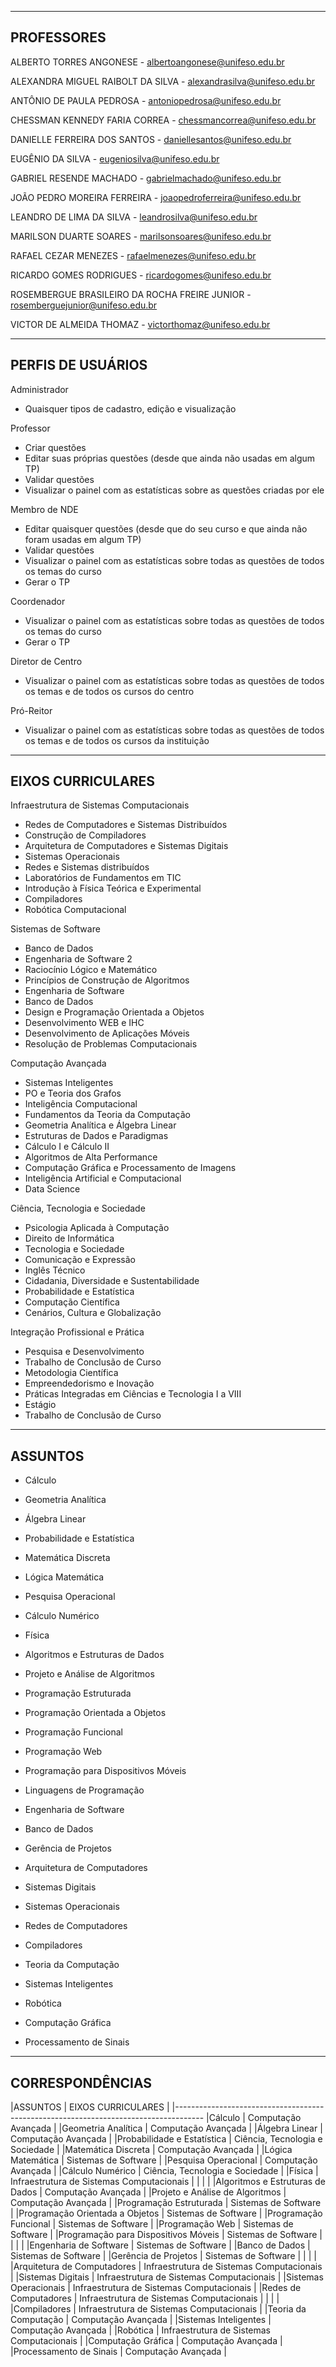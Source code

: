 -----------
PROFESSORES
-----------

ALBERTO TORRES ANGONESE                       - albertoangonese@unifeso.edu.br

ALEXANDRA MIGUEL RAIBOLT DA SILVA             - alexandrasilva@unifeso.edu.br

ANTÔNIO DE PAULA PEDROSA                      - antoniopedrosa@unifeso.edu.br

CHESSMAN KENNEDY FARIA CORREA                 - chessmancorrea@unifeso.edu.br

DANIELLE FERREIRA DOS SANTOS                  - daniellesantos@unifeso.edu.br

EUGÊNIO DA SILVA                              - eugeniosilva@unifeso.edu.br

GABRIEL RESENDE MACHADO                       - gabrielmachado@unifeso.edu.br

JOÃO PEDRO MOREIRA FERREIRA                   - joaopedroferreira@unifeso.edu.br

LEANDRO DE LIMA DA SILVA                      - leandrosilva@unifeso.edu.br

MARILSON DUARTE SOARES                        - marilsonsoares@unifeso.edu.br

RAFAEL CEZAR MENEZES                          - rafaelmenezes@unifeso.edu.br

RICARDO GOMES RODRIGUES                       - ricardogomes@unifeso.edu.br

ROSEMBERGUE BRASILEIRO DA ROCHA FREIRE JUNIOR - rosemberguejunior@unifeso.edu.br

VICTOR DE ALMEIDA THOMAZ                      - victorthomaz@unifeso.edu.br


------------------
PERFIS DE USUÁRIOS
------------------

Administrador
  - Quaisquer tipos de cadastro, edição e visualização

Professor
  - Criar questões
  - Editar suas próprias questões (desde que ainda não usadas em algum TP)
  - Validar questões
  - Visualizar o painel com as estatísticas sobre as questões criadas por ele

Membro de NDE
  - Editar quaisquer questões (desde que do seu curso e que ainda não foram usadas em algum TP)
  - Validar questões
  - Visualizar o painel com as estatísticas sobre todas as questões de todos os temas do curso
  - Gerar o TP

Coordenador
  - Visualizar o painel com as estatísticas sobre todas as questões de todos os temas do curso
  - Gerar o TP

Diretor de Centro
  - Visualizar o painel com as estatísticas sobre todas as questões de todos os temas e de todos os cursos do centro

Pró-Reitor
  - Visualizar o painel com as estatísticas sobre todas as questões de todos os temas e de todos os cursos da instituição


------------------
EIXOS CURRICULARES
------------------

Infraestrutura de Sistemas Computacionais
- Redes de Computadores e Sistemas Distribuídos
- Construção de Compiladores
- Arquitetura de Computadores e Sistemas Digitais
- Sistemas Operacionais
- Redes e Sistemas distribuídos
- Laboratórios de Fundamentos em TIC
- Introdução à Física Teórica e Experimental
- Compiladores
- Robótica Computacional

Sistemas de Software
- Banco de Dados
- Engenharia de Software 2
- Raciocínio Lógico e Matemático
- Princípios de Construção de Algoritmos
- Engenharia de Software
- Banco de Dados
- Design e Programação Orientada a Objetos
- Desenvolvimento WEB e IHC
- Desenvolvimento de Aplicações Móveis
- Resolução de Problemas Computacionais

Computação Avançada
- Sistemas Inteligentes
- PO e Teoria dos Grafos
- Inteligência Computacional
- Fundamentos da Teoria da Computação
- Geometria Analítica e Álgebra Linear
- Estruturas de Dados e Paradigmas
- Cálculo I e Cálculo II
- Algoritmos de Alta Performance
- Computação Gráfica e Processamento de Imagens
- Inteligência Artificial e Computacional
- Data Science

Ciência, Tecnologia e Sociedade
- Psicologia Aplicada à Computação
- Direito de Informática
- Tecnologia e Sociedade
- Comunicação e Expressão
- Inglês Técnico
- Cidadania, Diversidade e Sustentabilidade
- Probabilidade e Estatística
- Computação Científica
- Cenários, Cultura e Globalização

Integração Profissional e Prática
- Pesquisa e Desenvolvimento
- Trabalho de Conclusão de Curso
- Metodologia Científica
- Empreendedorismo e Inovação
- Práticas Integradas em Ciências e Tecnologia I a VIII
- Estágio
- Trabalho de Conclusão de Curso


--------
ASSUNTOS
--------

- Cálculo
- Geometria Analítica
- Álgebra Linear
- Probabilidade e Estatística
- Matemática Discreta
- Lógica Matemática
- Pesquisa Operacional
- Cálculo Numérico
- Física

- Algoritmos e Estruturas de Dados
- Projeto e Análise de Algoritmos
- Programação Estruturada
- Programação Orientada a Objetos
- Programação Funcional
- Programação Web
- Programação para Dispositivos Móveis
- Linguagens de Programação

- Engenharia de Software
- Banco de Dados
- Gerência de Projetos

- Arquitetura de Computadores
- Sistemas Digitais
- Sistemas Operacionais
- Redes de Computadores

- Compiladores
- Teoria da Computação
- Sistemas Inteligentes
- Robótica
- Computação Gráfica
- Processamento de Sinais


----------------
CORRESPONDÊNCIAS
----------------

|ASSUNTOS                                | EIXOS CURRICULARES                        |
|-------------------------------------------------------------------------------------
|Cálculo                                 | Computação Avançada                       |
|Geometria Analítica                     | Computação Avançada                       |
|Álgebra Linear                          | Computação Avançada                       |
|Probabilidade e Estatística             | Ciência, Tecnologia e Sociedade           |
|Matemática Discreta                     | Computação Avançada                       |
|Lógica Matemática                       | Sistemas de Software                      |
|Pesquisa Operacional                    | Computação Avançada                       |
|Cálculo Numérico                        | Ciência, Tecnologia e Sociedade           |
|Física                                  | Infraestrutura de Sistemas Computacionais |
|                                        |                                           |
|Algoritmos e Estruturas de Dados        | Computação Avançada                       |
|Projeto e Análise de Algoritmos         | Computação Avançada                       |
|Programação Estruturada                 | Sistemas de Software                      |
|Programação Orientada a Objetos         | Sistemas de Software                      |
|Programação Funcional                   | Sistemas de Software                      |
|Programação Web                         | Sistemas de Software                      |
|Programação para Dispositivos Móveis    | Sistemas de Software                      |
|                                        |                                           |
|Engenharia de Software                  | Sistemas de Software                      |
|Banco de Dados                          | Sistemas de Software                      |
|Gerência de Projetos                    | Sistemas de Software                      |
|                                        |                                           |
|Arquitetura de Computadores             | Infraestrutura de Sistemas Computacionais |
|Sistemas Digitais                       | Infraestrutura de Sistemas Computacionais |
|Sistemas Operacionais                   | Infraestrutura de Sistemas Computacionais |
|Redes de Computadores                   | Infraestrutura de Sistemas Computacionais |
|                                        |                                           |
|Compiladores                            | Infraestrutura de Sistemas Computacionais |
|Teoria da Computação                    | Computação Avançada                       |
|Sistemas Inteligentes                   | Computação Avançada                       |
|Robótica                                | Infraestrutura de Sistemas Computacionais |
|Computação Gráfica                      | Computação Avançada                       |
|Processamento de Sinais                 | Computação Avançada                       |
